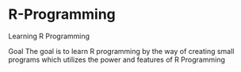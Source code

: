 # R-Programming
Learning R Programming

Goal
The goal is to learn R programming by the way of creating small programs which utilizes the power and features of R Programming
